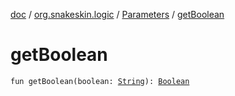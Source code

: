 [doc](../../index.md) / [org.snakeskin.logic](../index.md) / [Parameters](index.md) / [getBoolean](./get-boolean.md)

# getBoolean

`fun getBoolean(boolean: `[`String`](https://kotlinlang.org/api/latest/jvm/stdlib/kotlin/-string/index.html)`): `[`Boolean`](https://kotlinlang.org/api/latest/jvm/stdlib/kotlin/-boolean/index.html)